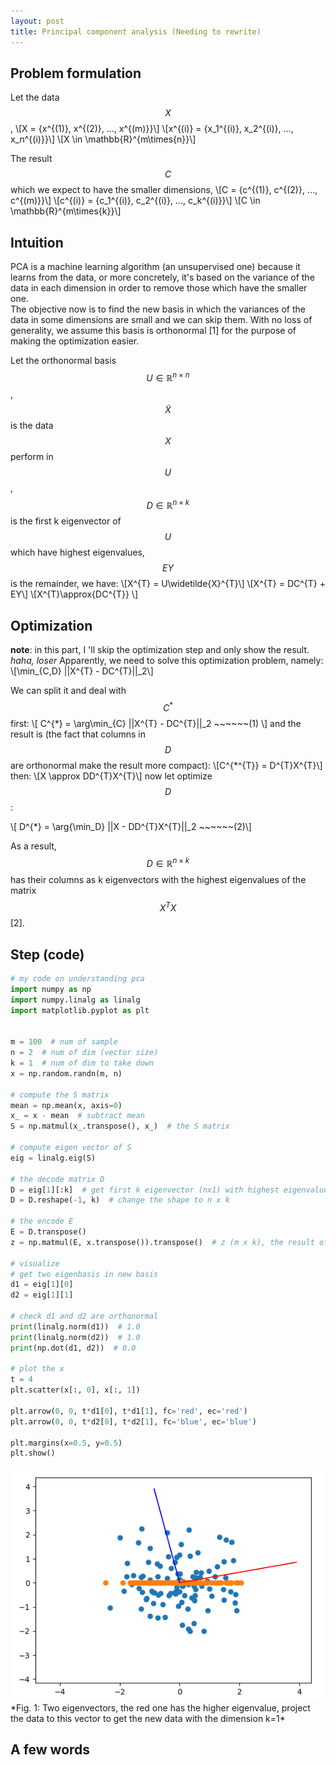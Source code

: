 ```yaml
---
layout: post
title: Principal component analysis (Needing to rewrite)
---
```

## Problem formulation
Let the data $$X$$, 
\\[X = {x^{(1)}, x^{(2)}, ..., x^{(m)}}\\] 
\\[x^{(i)} = {x_1^{(i)}, x_2^{(i)}, ..., x_n^{(i)}}\\]
\\[X \in \mathbb{R}^{m\times{n}}\\]

The result $$C$$ which we expect to have the smaller dimensions, 
\\[C = {c^{(1)}, c^{(2)}, ..., c^{(m)}}\\] 
\\[c^{(i)} = {c_1^{(i)}, c_2^{(i)}, ..., c_k^{(i)}}\\]
\\[C \in \mathbb{R}^{m\times{k}}\\]

## Intuition
PCA is a machine learning algorithm (an unsupervised one) because it learns from the data, or more concretely, it's based on the variance of the data in each dimension in order to remove those which have the smaller one.<br/>
The objective now is to find the new basis in which the variances of the data in some dimensions are small and we can skip them. With no loss of generality, we assume this basis is orthonormal [1] for the purpose of making the optimization easier.

Let the orthonormal basis $$U \in \mathbb{R}^{n\times{n}}$$, $$\widetilde{X}$$ is the data $$X$$ perform in $$U$$, $$D\in \mathbb{R}^{n\times{k}}$$ is the first k eigenvector of $$U$$ which have highest eigenvalues, $$EY$$ is the remainder, we have:
\\[X^{T} = U\widetilde{X}^{T}\\]
\\[X^{T} = DC^{T} + EY\\]
\\[X^{T}\approx{DC^{T}} \\]

## Optimization
**note**: in this part, I 'll skip the optimization step and only show the result. *haha, loser*
Apparently, we need to solve this optimization problem, namely:
\\[\min_{C,D} ||X^{T} - DC^{T}||_2\\]

We can split it and deal with $$C^{*}$$ first:
\\[ C^{*} = \arg\min_{C} ||X^{T} - DC^{T}||_2 ~~~~~~(1) \\]
and the result is (the fact that columns in $$D$$ are orthonormal make the result more compact):
\\[C^{\*^{T}} = D^{T}X^{T}\\]
then:
\\[X \approx DD^{T}X^{T}\\]
now let optimize $$D$$:
<!-- \\[ D^{*} = \arg \min_{D} \||X - DD^{T}X^{T}|\|_2 ~~~~~~(2) \\] -->
\\[ D^{\*} = \arg{\min_D} \||X - DD^{T}X^{T}|\|_2 ~~~~~~(2)\\]

As a result, $$D\in \mathbb{R}^{n\times{k}}$$ has their columns as k eigenvectors with the highest eigenvalues of the matrix $$X^{T}X$$ [2].

## Step (code)
```python
# my code on understanding pca
import numpy as np
import numpy.linalg as linalg
import matplotlib.pyplot as plt


m = 100  # num of sample
n = 2  # num of dim (vector size)
k = 1  # num of dim to take down
x = np.random.randn(m, n)

# compute the S matrix
mean = np.mean(x, axis=0)
x_ = x - mean  # subtract mean
S = np.matmul(x_.transpose(), x_)  # the S matrix

# compute eigen vector of S
eig = linalg.eig(S)

# the decode matrix D
D = eig[1][:k]  # get first k eigenvector (nx1) with highest eigenvalue
D = D.reshape(-1, k)  # change the shape to n x k

# the encode E
E = D.transpose()
z = np.matmul(E, x.transpose()).transpose()  # z (m x k), the result of pca

# visualize
# get two eigenbasis in new basis
d1 = eig[1][0]
d2 = eig[1][1]

# check d1 and d2 are orthonormal
print(linalg.norm(d1))  # 1.0
print(linalg.norm(d2))  # 1.0
print(np.dot(d1, d2))  # 0.0

# plot the x
t = 4
plt.scatter(x[:, 0], x[:, 1])

plt.arrow(0, 0, t*d1[0], t*d1[1], fc='red', ec='red')
plt.arrow(0, 0, t*d2[0], t*d2[1], fc='blue', ec='blue')

plt.margins(x=0.5, y=0.5)
plt.show()
```
<img src="/assets/pca.png" class="fit image">
<br/>
*Fig. 1: Two eigenvectors, the red one has the higher eigenvalue, project the data to this vector to get the new data with the dimension k=1*

## A few words

